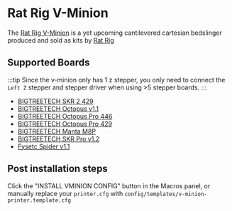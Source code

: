 # Rat Rig V-Minion

The [Rat Rig V-Minion](https://v-minion.ratrig.com/) is a yet upcoming cantilevered cartesian bedslinger produced and sold as kits by [Rat Rig](https://www.ratrig.com)

## Supported Boards

:::tip
Since the v-minion only has 1 z stepper, you only need to connect the `Left Z` stepper and stepper driver when using >5 stepper boards.
:::

-   [BIGTREETECH SKR 2 429](boards/btt/skr-2-429.md)
-   [BIGTREETECH Octopus v1.1](boards/btt/octopus-11.md)
-   [BIGTREETECH Octopus Pro 446](boards/btt/octopus-pro-446.md)
-   [BIGTREETECH Octopus Pro 429](boards/btt/octopus-pro-429.md)
-   [BIGTREETECH Manta M8P](boards/btt/manta-m8p.md)
-   [BIGTREETECH SKR Pro v1.2](boards/btt/skr-pro-12.md)
-   [Fysetc Spider v1.1](boards/fysetc/spider-11.md)

## Post installation steps

Click the "INSTALL VMINION CONFIG" button in the Macros panel, or manually replace your `printer.cfg` with `config/templates/v-minion-printer.template.cfg`
